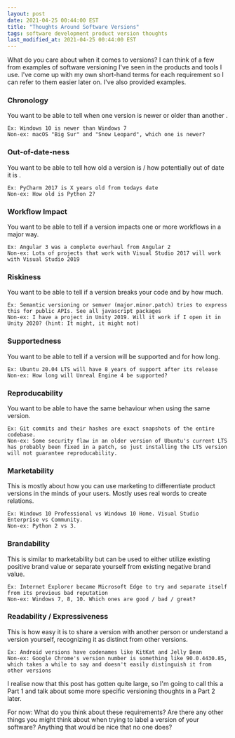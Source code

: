 ```yaml
---
layout: post
date: 2021-04-25 00:44:00 EST
title: "Thoughts Around Software Versions"
tags: software development product version thoughts
last_modified_at: 2021-04-25 00:44:00 EST
---
```


What do you care about when it comes to versions? I can think of a few from examples of software versioning I've seen in the products and tools I use. I've come up with my own short-hand terms for each requirement so I can refer to them easier later on. I've also provided examples.

### Chronology
You want to be able to tell when one version is newer or older than another .

```
Ex: Windows 10 is newer than Windows 7
Non-ex: macOS "Big Sur" and "Snow Leopard", which one is newer?
```

### Out-of-date-ness
You want to be able to tell how old a version is / how potentially out of date it is .

```
Ex: PyCharm 2017 is X years old from todays date
Non-ex: How old is Python 2?
```

### Workflow Impact
You want to be able to tell if a version impacts one or more workflows in a major way.

```
Ex: Angular 3 was a complete overhaul from Angular 2
Non-ex: Lots of projects that work with Visual Studio 2017 will work with Visual Studio 2019
```

### Riskiness
You want to be able to tell if a version breaks your code and by how much.

```
Ex: Semantic versioning or semver (major.minor.patch) tries to express this for public APIs. See all javascript packages
Non-ex: I have a project in Unity 2019. Will it work if I open it in Unity 2020? (hint: It might, it might not)
```

### Supportedness
You want to be able to tell if a version will be supported and for how long.

```
Ex: Ubuntu 20.04 LTS will have 8 years of support after its release
Non-ex: How long will Unreal Engine 4 be supported?
```

### Reproducability
You want to be able to have the same behaviour when using the same version.

```
Ex: Git commits and their hashes are exact snapshots of the entire codebase.
Non-ex: Some security flaw in an older version of Ubuntu's current LTS has probably been fixed in a patch, so just installing the LTS version will not guarantee reproducability.
```

### Marketability
This is mostly about how you can use marketing to differentiate product versions in the minds of your users. Mostly uses real words to create relations.

```
Ex: Windows 10 Professional vs Windows 10 Home. Visual Studio Enterprise vs Community. 
Non-ex: Python 2 vs 3. 
```

### Brandability
This is similar to marketability but can be used to either utilize existing positive brand value or separate yourself from existing negative brand value.

```
Ex: Internet Explorer became Microsoft Edge to try and separate itself from its previous bad reputation
Non-ex: Windows 7, 8, 10. Which ones are good / bad / great?
```

### Readability / Expressiveness
This is how easy it is to share a version with another person or understand a version yourself, recognizing it as distinct from other versions.

```
Ex: Android versions have codenames like KitKat and Jelly Bean
Non-ex: Google Chrome's version number is something like 90.0.4430.85, which takes a while to say and doesn't easily distinguish it from other versions
```

I realise now that this post has gotten quite large, so I'm going to call this a Part 1 and talk about some more specific versioning thoughts in a Part 2 later.

For now: What do you think about these requirements? Are there any other things you might think about when trying to label a version of your software? Anything that would be nice that no one does?